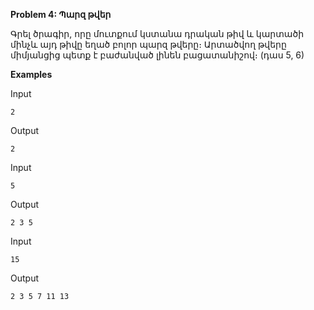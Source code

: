 **Problem 4: Պարզ թվեր**

Գրել ծրագիր, որը մուտքում կստանա դրական թիվ և կարտածի մինչև այդ թիվը եղած բոլոր պարզ թվերը։ Արտածվող թվերը միմյանցից պետք է բաժանված լինեն բացատանիշով։ (դաս 5, 6)

**Examples**

Input
```
2
```

Output
```
2
```

Input
```
5
```

Output
```
2 3 5
```

Input
```
15
```

Output
```
2 3 5 7 11 13
```
